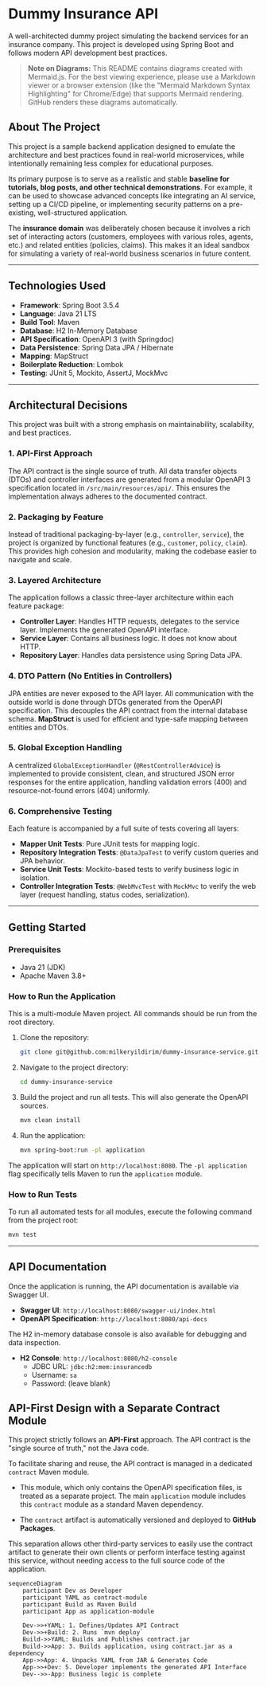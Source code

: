 # Dummy Insurance API

A well-architected dummy project simulating the backend services for an insurance company. This
project is developed using Spring Boot and follows modern API development best practices.

> **Note on Diagrams:** This README contains diagrams created with Mermaid.js. For the best viewing
> experience, please use a Markdown viewer or a browser extension (like the "Mermaid Markdown Syntax
> Highlighting" for Chrome/Edge) that supports Mermaid rendering. GitHub renders these diagrams
> automatically.

## About The Project

This project is a sample backend application designed to emulate the architecture and best practices
found in real-world microservices, while intentionally remaining less complex for educational
purposes.

Its primary purpose is to serve as a realistic and stable **baseline for tutorials, blog posts, and
other technical demonstrations**. For example, it can be used to showcase advanced concepts like
integrating an AI service, setting up a CI/CD pipeline, or implementing security patterns on a
pre-existing, well-structured application.

The **insurance domain** was deliberately chosen because it involves a rich set of interacting
actors (customers, employees with various roles, agents, etc.) and related entities (policies,
claims). This makes it an ideal sandbox for simulating a variety of real-world business scenarios in
future content.

---

## Technologies Used

* **Framework**: Spring Boot 3.5.4
* **Language**: Java 21 LTS
* **Build Tool**: Maven
* **Database**: H2 In-Memory Database
* **API Specification**: OpenAPI 3 (with Springdoc)
* **Data Persistence**: Spring Data JPA / Hibernate
* **Mapping**: MapStruct
* **Boilerplate Reduction**: Lombok
* **Testing**: JUnit 5, Mockito, AssertJ, MockMvc

---

## Architectural Decisions

This project was built with a strong emphasis on maintainability, scalability, and best practices.

### 1. API-First Approach

The API contract is the single source of truth. All data transfer objects (DTOs) and controller
interfaces are generated from a modular OpenAPI 3 specification located in
`/src/main/resources/api/`. This ensures the implementation always adheres to the documented
contract.

### 2. Packaging by Feature

Instead of traditional packaging-by-layer (e.g., `controller`, `service`), the project is organized
by functional features (e.g., `customer`, `policy`, `claim`). This provides high cohesion and
modularity, making the codebase easier to navigate and scale.

### 3. Layered Architecture

The application follows a classic three-layer architecture within each feature package:

* **Controller Layer**: Handles HTTP requests, delegates to the service layer. Implements the
  generated OpenAPI interface.
* **Service Layer**: Contains all business logic. It does not know about HTTP.
* **Repository Layer**: Handles data persistence using Spring Data JPA.

### 4. DTO Pattern (No Entities in Controllers)

JPA entities are never exposed to the API layer. All communication with the outside world is done
through DTOs generated from the OpenAPI specification. This decouples the API contract from the
internal database schema. **MapStruct** is used for efficient and type-safe mapping between entities
and DTOs.

### 5. Global Exception Handling

A centralized `GlobalExceptionHandler` (`@RestControllerAdvice`) is implemented to provide
consistent, clean, and structured JSON error responses for the entire application, handling
validation errors (400) and resource-not-found errors (404) uniformly.

### 6. Comprehensive Testing

Each feature is accompanied by a full suite of tests covering all layers:

* **Mapper Unit Tests**: Pure JUnit tests for mapping logic.
* **Repository Integration Tests**: `@DataJpaTest` to verify custom queries and JPA behavior.
* **Service Unit Tests**: Mockito-based tests to verify business logic in isolation.
* **Controller Integration Tests**: `@WebMvcTest` with `MockMvc` to verify the web layer (request
  handling, status codes, serialization).

---

## Getting Started

### Prerequisites

* Java 21 (JDK)
* Apache Maven 3.8+

### How to Run the Application

This is a multi-module Maven project. All commands should be run from the root directory.

1. Clone the repository:
   ```sh
   git clone git@github.com:milkeryildirim/dummy-insurance-service.git
   ```
2. Navigate to the project directory:
   ```sh
   cd dummy-insurance-service
   ```
3. Build the project and run all tests. This will also generate the OpenAPI sources.
   ```sh
   mvn clean install
   ```
4. Run the application:
   ```sh
   mvn spring-boot:run -pl application
   ```

The application will start on `http://localhost:8080`. The `-pl application` flag specifically tells
Maven to run the `application` module.

### How to Run Tests

To run all automated tests for all modules, execute the following command from the project root:

```sh
mvn test
```

---

## API Documentation

Once the application is running, the API documentation is available via Swagger UI.

* **Swagger UI**: `http://localhost:8080/swagger-ui/index.html`
* **OpenAPI Specification**: `http://localhost:8080/api-docs`

The H2 in-memory database console is also available for debugging and data inspection.

* **H2 Console**: `http://localhost:8080/h2-console`
    * JDBC URL: `jdbc:h2:mem:insurancedb`
    * Username: `sa`
    * Password: (leave blank)

## API-First Design with a Separate Contract Module

This project strictly follows an **API-First** approach. The API contract is the "single source of
truth," not the Java code.

To facilitate sharing and reuse, the API contract is managed in a dedicated `contract` Maven module.

* This module, which only contains the OpenAPI specification files, is treated as a separate
  project. The main `application` module includes this `contract` module as a standard Maven
  dependency.

* The `contract` artifact is automatically versioned and deployed to **GitHub Packages**.

This separation allows other third-party
services to easily use the contract artifact to generate their own clients or perform interface
testing against this service, without needing access to the full source code of the application.

```mermaid
sequenceDiagram
    participant Dev as Developer
    participant YAML as contract-module
    participant Build as Maven Build
    participant App as application-module

    Dev->>+YAML: 1. Defines/Updates API Contract
    Dev->>+Build: 2. Runs `mvn deploy`
    Build->>YAML: Builds and Publishes contract.jar
    Build->>App: 3. Builds application, using contract.jar as a dependency
    App->>App: 4. Unpacks YAML from JAR & Generates Code
    App->>+Dev: 5. Developer implements the generated API Interface
    Dev-->>-App: Business logic is complete
```